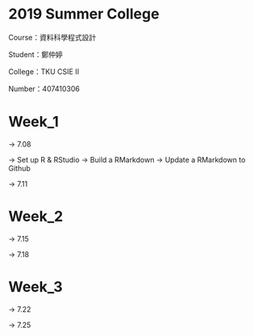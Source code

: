 # 2019 Summer College

Course：資料科學程式設計

Student：鄭仲婷

College：TKU CSIE Ⅱ

Number：407410306

# Week_1 

-> 7.08

 -> Set up R & RStudio
 -> Build a RMarkdown
 -> Update a RMarkdown to Github

-> 7.11

# Week_2 

-> 7.15

-> 7.18

# Week_3 

-> 7.22

-> 7.25
